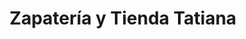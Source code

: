 ---
title: "Zapatería y Tienda Tatiana"
url: /desamparados/zapateria-y-tienda-tatiana/
shop: zapatos
---